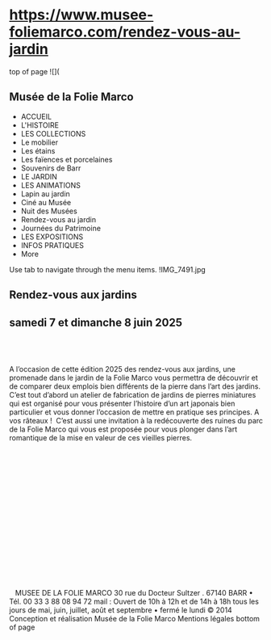 # https://www.musee-foliemarco.com/rendez-vous-au-jardin

top of page
![](
## Musée de la Folie Marco
 * ACCUEIL
 * L'HISTOIRE
 * LES COLLECTIONS
 * Le mobilier
 * Les étains
 * Les faïences et porcelaines
 * Souvenirs de Barr
 * LE JARDIN
 * LES ANIMATIONS
 * Lapin au jardin
 * Ciné au Musée
 * Nuit des Musées
 * Rendez-vous au jardin
 * Journées du Patrimoine
 * LES EXPOSITIONS
 * INFOS PRATIQUES
 * More

Use tab to navigate through the menu items.
!IMG_7491.jpg
## Rendez-vous aux jardins
## samedi 7 et dimanche 8 juin 2025
## ​
A l’occasion de cette édition 2025 des rendez-vous aux jardins, une promenade dans le jardin de la Folie Marco vous permettra de découvrir et de comparer deux emplois bien différents de la pierre dans l’art des jardins.
​
C’est tout d’abord un atelier de fabrication de jardins de pierres miniatures qui est organisé pour vous présenter l’histoire d’un art japonais bien particulier et vous donner l’occasion de mettre en pratique ses principes. A vos râteaux !
​
C’est aussi une invitation à la redécouverte des ruines du parc de la Folie Marco qui vous est proposée pour vous plonger dans l’art romantique de la mise en valeur de ces vieilles pierres. 
## ​
## ​
## ​
## ​
## ​
​
​
​
MUSEE DE LA FOLIE MARCO
30 rue du Docteur Sultzer . 67140 BARR • Tél. 00 33 3 88 08 94 72
mail : 
Ouvert de 10h à 12h et de 14h à 18h
tous les jours de mai, juin, juillet, août et septembre • fermé le lundi
© 2014 Conception et réalisation Musée de la Folie Marco
Mentions légales
bottom of page
